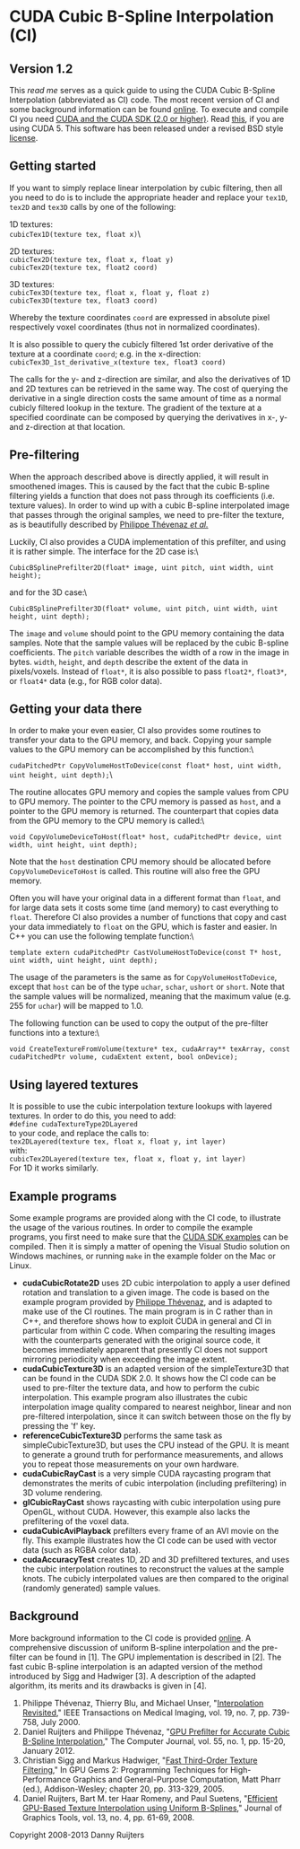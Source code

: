 CUDA Cubic B-Spline Interpolation (CI)
======================================

Version 1.2
-----------

This *read me* serves as a quick guide to using the CUDA Cubic B-Spline
Interpolation (abbreviated as CI) code. The most recent version of CI
and some background information can be found
[online](http://www.dannyruijters.nl/cubicinterpolation/). To execute
and compile CI you need [CUDA and the CUDA SDK (2.0 or
higher)](http://www.nvidia.com/object/cuda_get.html). Read
[this](examples/CUDA5_important_readme.txt), if you are using CUDA 5.
This software has been released under a revised BSD style
[license](license.txt).

Getting started
---------------

If you want to simply replace linear interpolation by cubic filtering,
then all you need to do is to include the appropriate header and replace
your `tex1D`, `tex2D` and `tex3D` calls by one of the following:

1D textures:\
 `cubicTex1D(texture tex, float x)`\

2D textures:\
 `cubicTex2D(texture tex, float x, float y)`\
 `cubicTex2D(texture tex, float2 coord)`

3D textures:\
 `cubicTex3D(texture tex, float x, float y, float z)`\
 `cubicTex3D(texture tex, float3 coord)`

Whereby the texture coordinates `coord` are expressed in absolute pixel
respectively voxel coordinates (thus not in normalized coordinates).

It is also possible to query the cubicly filtered 1st order derivative
of the texture at a coordinate `coord`; e.g. in the x-direction: \
 `cubicTex3D_1st_derivative_x(texture tex, float3 coord)`

The calls for the y- and z-direction are similar, and also the
derivatives of 1D and 2D textures can be retrieved in the same way. The
cost of querying the derivative in a single direction costs the same
amount of time as a normal cubicly filtered lookup in the texture. The
gradient of the texture at a specified coordinate can be composed by
querying the derivatives in x-, y- and z-direction at that location.

Pre-filtering
-------------

When the approach described above is directly applied, it will result in
smoothened images. This is caused by the fact that the cubic B-spline
filtering yields a function that does not pass through its coefficients
(i.e. texture values). In order to wind up with a cubic B-spline
interpolated image that passes through the original samples, we need to
pre-filter the texture, as is beautifully described by [Philippe
Thévenaz *et al.*](http://bigwww.epfl.ch/thevenaz/interpolation/)

Luckily, CI also provides a CUDA implementation of this prefilter, and
using it is rather simple. The interface for the 2D case is:\

`CubicBSplinePrefilter2D(float* image, uint pitch, uint width, uint height);`

and for the 3D case:\

`CubicBSplinePrefilter3D(float* volume, uint pitch, uint width, uint height, uint depth);`

The `image` and `volume` should point to the GPU memory containing the
data samples. Note that the sample values will be replaced by the cubic
B-spline coefficients. The `pitch` variable describes the width of a row
in the image in bytes. `width`, `height`, and `depth` describe the
extent of the data in pixels/voxels. Instead of `float*`, it is also
possible to pass `float2*`, `float3*`, or `float4*` data (e.g., for RGB
color data).

Getting your data there
-----------------------

In order to make your even easier, CI also provides some routines to
transfer your data to the GPU memory, and back. Copying your sample
values to the GPU memory can be accomplished by this function:\

`cudaPitchedPtr CopyVolumeHostToDevice(const float* host, uint width, uint height, uint depth);`\

The routine allocates GPU memory and copies the sample values from CPU
to GPU memory. The pointer to the CPU memory is passed as `host`, and a
pointer to the GPU memory is returned. The counterpart that copies data
from the GPU memory to the CPU memory is called:\

`void CopyVolumeDeviceToHost(float* host, cudaPitchedPtr device, uint width, uint height, uint depth);`

Note that the `host` destination CPU memory should be allocated before
`CopyVolumeDeviceToHost` is called. This routine will also free the GPU
memory.

Often you will have your original data in a different format than
`float`, and for large data sets it costs some time (and memory) to cast
everything to `float`. Therefore CI also provides a number of functions
that copy and cast your data immediately to `float` on the GPU, which is
faster and easier. In C++ you can use the following template function:\

`template extern cudaPitchedPtr CastVolumeHostToDevice(const T* host, uint width, uint height, uint depth);`

The usage of the parameters is the same as for `CopyVolumeHostToDevice`,
except that `host` can be of the type `uchar`, `schar`, `ushort` or
`short`. Note that the sample values will be normalized, meaning that
the maximum value (e.g. 255 for `uchar`) will be mapped to 1.0.

The following function can be used to copy the output of the pre-filter
functions into a texture:\

`void CreateTextureFromVolume(texture* tex, cudaArray** texArray, const cudaPitchedPtr volume, cudaExtent extent, bool onDevice);`

Using layered textures
----------------------

It is possible to use the cubic interpolation texture lookups with
layered textures. In order to do this, you need to add:\
 `#define cudaTextureType2DLayered`\
 to your code, and replace the calls to:\
 `tex2DLayered(texture tex, float x, float y, int layer)`\
 with:\
 `cubicTex2DLayered(texture tex, float x, float y, int layer)`\
 For 1D it works similarly.

Example programs
----------------

Some example programs are provided along with the CI code, to illustrate
the usage of the various routines. In order to compile the example
programs, you first need to make sure that the [CUDA SDK
examples](http://www.nvidia.com/object/cuda_get.html) can be compiled.
Then it is simply a matter of opening the Visual Studio solution on
Windows machines, or running `make` in the example folder on the Mac or
Linux.

-   **cudaCubicRotate2D** uses 2D cubic interpolation to apply a user
    defined rotation and translation to a given image. The code is based
    on the example program provided by [Philippe
    Thévenaz](http://bigwww.epfl.ch/thevenaz/interpolation/), and is
    adapted to make use of the CI routines. The main program is in C
    rather than in C++, and therefore shows how to exploit CUDA in
    general and CI in particular from within C code. When comparing the
    resulting images with the counterparts generated with the original
    source code, it becomes immediately apparent that presently CI does
    not support mirroring periodicity when exceeding the image extent.
-   **cudaCubicTexture3D** is an adapted version of the simpleTexture3D
    that can be found in the CUDA SDK 2.0. It shows how the CI code can
    be used to pre-filter the texture data, and how to perform the cubic
    interpolation. This example program also illustrates the cubic
    interpolation image quality compared to nearest neighbor, linear and
    non pre-filtered interpolation, since it can switch between those on
    the fly by pressing the 'f' key.
-   **referenceCubicTexture3D** performs the same task as
    simpleCubicTexture3D, but uses the CPU instead of the GPU. It is
    meant to generate a ground truth for performance measurements, and
    allows you to repeat those measurements on your own hardware.
-   **cudaCubicRayCast** is a very simple CUDA raycasting program that
    demonstrates the merits of cubic interpolation (including
    prefiltering) in 3D volume rendering.
-   **glCubicRayCast** shows raycasting with cubic interpolation using
    pure OpenGL, without CUDA. However, this example also lacks the
    prefiltering of the voxel data.
-   **cudaCubicAviPlayback** prefilters every frame of an AVI movie on
    the fly. This example illustrates how the CI code can be used with
    vector data (such as RGBA color data).
-   **cudaAccuracyTest** creates 1D, 2D and 3D prefiltered textures, and
    uses the cubic interpolation routines to reconstruct the values at
    the sample knots. The cubicly interpolated values are then compared
    to the original (randomly generated) sample values.

Background
----------

More background information to the CI code is provided
[online](http://www.dannyruijters.nl/cubicinterpolation/). A
comprehensive discussion of uniform B-spline interpolation and the
pre-filter can be found in [1]. The GPU implementation is described in
[2]. The fast cubic B-spline interpolation is an adapted version of the
method introduced by Sigg and Hadwiger [3]. A description of the adapted
algorithm, its merits and its drawbacks is given in [4].

1.  Philippe Thévenaz, Thierry Blu, and Michael Unser, "[Interpolation
    Revisited](http://bigwww.epfl.ch/publications/thevenaz0002.pdf),"
    IEEE Transactions on Medical Imaging, vol. 19, no. 7, pp. 739-758,
    July 2000.
2.  Daniel Ruijters and Philippe Thévenaz, "[GPU Prefilter for Accurate
    Cubic B-Spline
    Interpolation](http://dannyruijters.nl/docs/cudaPrefilter3.pdf),"
    The Computer Journal, vol. 55, no. 1, pp. 15-20, January 2012.
3.  Christian Sigg and Markus Hadwiger, "[Fast Third-Order Texture
    Filtering](http://developer.download.nvidia.com/SDK/9.5/Samples/DEMOS/OpenGL/src/fast_third_order/docs/Gems2_ch20_SDK.pdf),"
    In GPU Gems 2: Programming Techniques for High-Performance Graphics
    and General-Purpose Computation, Matt Pharr (ed.), Addison-Wesley;
    chapter 20, pp. 313-329, 2005.
4.  Daniel Ruijters, Bart M. ter Haar Romeny, and Paul Suetens,
    "[Efficient GPU-Based Texture Interpolation using Uniform
    B-Splines](http://www.mate.tue.nl/mate/pdfs/10318.pdf)," Journal of
    Graphics Tools, vol. 13, no. 4, pp. 61-69, 2008.

Copyright 2008-2013 Danny Ruijters
